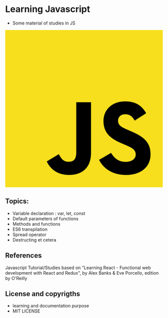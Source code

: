 # Learning Javascript
- Some material of studies in JS

![](jslogo.png)

## Topics:
- Variable declaration : var, let, const
- Default parameters of functions
- Methods and functions
- ES6 transpilation
- Spread operator
- Destructing
et cetera


## References
Javascript Tutorial/Studies based on 
"Learning React - Functional web development with React and Redux", 
by Alex Banks & Eve Porcello, edition by O'Reilly

## License and copyrigths
- learning and documentation purpose
- MIT LICENSE